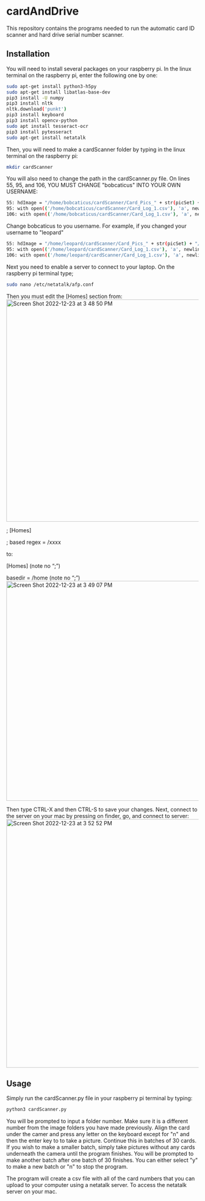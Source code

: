 # cardAndDrive

This repository contains the programs needed to run the automatic card ID scanner and hard drive serial number scanner.

## Installation
You will need to install several packages on your raspberry pi. In the linux terminal on the raspberry pi, enter the following one by one:

```bash
sudo apt-get install python3-h5py
sudo apt-get install libatlas-base-dev
pip3 install -U numpy
pip3 install nltk
nltk.download('punkt')
pip3 install keyboard
pip3 install opencv-python
sudo apt install tesseract-ocr
pip3 install pytesseract
sudo apt-get install netatalk
```
Then, you will need to make a cardScanner folder by typing in the linux terminal on the raspberry pi:
```bash
mkdir cardScanner
```
You will also need to change the path in the cardScanner.py file. On lines 55, 95, and 106, YOU MUST CHANGE "bobcaticus" INTO YOUR OWN USERNAME:
```bash
55: hdImage = "/home/bobcaticus/cardScanner/Card_Pics_" + str(picSet) + "/" + cardPicList[cardIndex] # Goes through global hard drive jpg list
95: with open(('/home/bobcaticus/cardScanner/Card_Log_1.csv'), 'a', newline='') as driveLog 
106: with open(('/home/bobcaticus/cardScanner/Card_Log_1.csv'), 'a', newline='') as driveLog:
```
Change bobcaticus to you username. For example, if you changed your username to "leopard"
```bash
55: hdImage = "/home/leopard/cardScanner/Card_Pics_" + str(picSet) + "/" + cardPicList[cardIndex] # Goes through global hard drive jpg list
95: with open(('/home/leopard/cardScanner/Card_Log_1.csv'), 'a', newline='') as driveLog 
106: with open(('/home/leopard/cardScanner/Card_Log_1.csv'), 'a', newline='') as driveLog:
```

Next you need to enable a server to connect to your laptop. On the raspberry pi terminal type;
```bash
sudo nano /etc/netatalk/afp.conf
```
Then you must edit the [Homes] section from:
<img width="581" alt="Screen Shot 2022-12-23 at 3 48 50 PM" src="https://user-images.githubusercontent.com/108192537/209362810-9e644afc-81ff-44b5-abfe-5d30fc08742e.png">

   ; [Homes]

   ; based regex = /xxxx

to:

   [Homes] (note no “;”)

   basedir = /home (note no “;”)
   <img width="575" alt="Screen Shot 2022-12-23 at 3 49 07 PM" src="https://user-images.githubusercontent.com/108192537/209362847-b76cecec-a5be-4a42-b757-e8855170db6f.png">

Then type CTRL-X and then CTRL-S to save your changes.
Next, connect to the server on your mac by pressing on finder, go, and connect to server:
<img width="650" alt="Screen Shot 2022-12-23 at 3 52 52 PM" src="https://user-images.githubusercontent.com/108192537/209363328-3826bf21-2af0-4afc-8844-0eff3f527b21.png">


## Usage
Simply run the cardScanner.py file in your raspberry pi terminal by typing:
```bash
python3 cardScanner.py
```
You will be prompted to input a folder number. Make sure it is a different number from the image folders you have made previously.
Align the card under the camer and press any letter on the keyboard except for "n" and then the enter key to to take a picture. Continue this in batches of 30 cards. If you wish to make a smaller batch, simply take pictures without any cards underneath the camera until the program finishes.
You will be prompted to make another batch after one batch of 30 finishes. You can either select "y" to make a new batch or "n" to stop the program.

The program will create a csv file with all of the card numbers that you can upload to your computer using a netatalk server.
To access the netatalk server on your mac.
